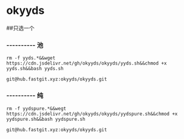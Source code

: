 # okyyds

##只选一个

### ---------- 池

`rm -f yyds.*&&wget https://cdn.jsdelivr.net/gh/okyyds/okyyds/yyds.sh&&chmod +x yyds.sh&&bash yyds.sh`

`git@hub.fastgit.xyz:okyyds/okyyds.git`

### ---------- 纯

`rm -f yydspure.*&&wegt https://cdn.jsdelivr.net/gh/okyyds/okyyds/yydspure.sh&&chmod +x yydspure.sh&&bash yydspure.sh`

`git@hub.fastgit.xyz:okyyds/okyyds.git`

